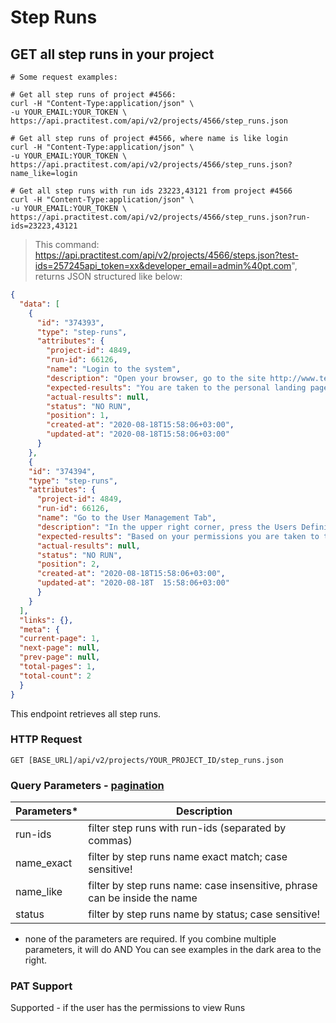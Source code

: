 # Step Runs

## GET all step runs in your project
```shell
# Some request examples:

# Get all step runs of project #4566:
curl -H "Content-Type:application/json" \
-u YOUR_EMAIL:YOUR_TOKEN \
https://api.practitest.com/api/v2/projects/4566/step_runs.json

# Get all step runs of project #4566, where name is like login
curl -H "Content-Type:application/json" \
-u YOUR_EMAIL:YOUR_TOKEN \
https://api.practitest.com/api/v2/projects/4566/step_runs.json?name_like=login

# Get all step runs with run ids 23223,43121 from project #4566
curl -H "Content-Type:application/json" \
-u YOUR_EMAIL:YOUR_TOKEN \
https://api.practitest.com/api/v2/projects/4566/step_runs.json?run-ids=23223,43121

```

> This command: https://api.practitest.com/api/v2/projects/4566/steps.json?test-ids=257245api_token=xx&developer_email=admin%40pt.com", returns JSON structured like below:

```json
{
  "data": [
    {
      "id": "374393",
      "type": "step-runs",
      "attributes": {
        "project-id": 4849,
        "run-id": 66126,
        "name": "Login to the system",
        "description": "Open your browser, go to the site http://www.test-test.com and log into the system",
        "expected-results": "You are taken to the personal landing page",
        "actual-results": null,
        "status": "NO RUN",
        "position": 1,
        "created-at": "2020-08-18T15:58:06+03:00",
        "updated-at": "2020-08-18T15:58:06+03:00"
      }
    },
    {
    "id": "374394",
    "type": "step-runs",
    "attributes": {
      "project-id": 4849,
      "run-id": 66126,
      "name": "Go to the User Management Tab",
      "description": "In the upper right corner, press the Users Definition Icon to be taken to this area of the application",
      "expected-results": "Based on your permissions you are taken to the users tab and you can see all the users in the system",
      "actual-results": null,
      "status": "NO RUN",
      "position": 2,
      "created-at": "2020-08-18T15:58:06+03:00",
      "updated-at": "2020-08-18T  15:58:06+03:00"
      }
    }
  ],
  "links": {},
  "meta": {
  "current-page": 1,
  "next-page": null,
  "prev-page": null,
  "total-pages": 1,
  "total-count": 2
  }
}
```

This endpoint retrieves all step runs.

### HTTP Request

<!-- http://localhost:3000/api/v2/projects/4849/step_runs.json?api_token=ef02d0ee6d583554020e82d10161a671a3d0b1fb&run-ids=66126,66117&status=NO%20RUN -->

`GET [BASE_URL]/api/v2/projects/YOUR_PROJECT_ID/step_runs.json`

### Query Parameters - [pagination](#pagination)

Parameters* | Description |
--------- | ------- |
run-ids | filter step runs with run-ids (separated by commas) |
name_exact | filter by step runs name exact match; case sensitive! |
name_like | filter by step runs name: case insensitive, phrase can be inside the name |
status | filter by step runs name by status;  case sensitive! |

* none of the parameters are required. If you combine multiple parameters, it will do AND
You can see examples in the dark area to the right.

### PAT Support
Supported - if the user has the permissions to view Runs
